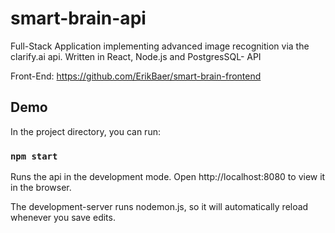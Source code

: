 # smart-brain-api
Full-Stack Application implementing advanced image recognition via the clarify.ai api. Written in React, Node.js and PostgresSQL- API

Front-End: https://github.com/ErikBaer/smart-brain-frontend


## Demo
In the project directory, you can run:

### `npm start`
Runs the api in the development mode.
Open http://localhost:8080 to view it in the browser.

The development-server runs nodemon.js, so it will automatically reload whenever you save edits.



